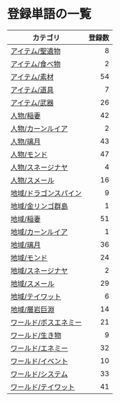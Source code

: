 # 登録単語の一覧

|カテゴリ|登録数|
|---|--:|
|[アイテム/聖遺物](./dict/item/artifact.md)|8|
|[アイテム/食べ物](./dict/item/food.md)|2|
|[アイテム/素材](./dict/item/material.md)|54|
|[アイテム/道具](./dict/item/tool.md)|7|
|[アイテム/武器](./dict/item/weapon.md)|26|
|[人物/稲妻](./dict/person/inazuma.md)|42|
|[人物/カーンルイア](./dict/person/khaenriah.md)|2|
|[人物/璃月](./dict/person/liyue.md)|43|
|[人物/モンド](./dict/person/mondstadt.md)|47|
|[人物/スネージナヤ](./dict/person/snezhnaya.md)|4|
|[人物/スメール](./dict/person/sumeru.md)|16|
|[地域/ドラゴンスパイン](./dict/region/dragonspine.md)|9|
|[地域/金リンゴ群島](./dict/region/golden_apple.md)|1|
|[地域/稲妻](./dict/region/inazuma.md)|51|
|[地域/カーンルイア](./dict/region/khaenriah.md)|1|
|[地域/璃月](./dict/region/liyue.md)|36|
|[地域/モンド](./dict/region/mondstadt.md)|24|
|[地域/スネージナヤ](./dict/region/snezhnaya.md)|2|
|[地域/スメール](./dict/region/sumeru.md)|29|
|[地域/テイワット](./dict/region/teyvat.md)|6|
|[地域/層岩巨淵](./dict/region/the_chasm.md)|14|
|[ワールド/ボスエネミー](./dict/world/boss.md)|21|
|[ワールド/生き物](./dict/world/creature.md)|9|
|[ワールド/エネミー](./dict/world/enemy.md)|32|
|[ワールド/イベント](./dict/world/event.md)|10|
|[ワールド/システム](./dict/world/system.md)|33|
|[ワールド/テイワット](./dict/world/teyvat.md)|41|